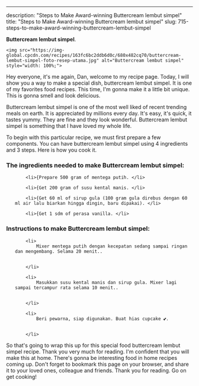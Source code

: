 ---
description: "Steps to Make Award-winning Buttercream lembut simpel"
title: "Steps to Make Award-winning Buttercream lembut simpel"
slug: 715-steps-to-make-award-winning-buttercream-lembut-simpel

<p>
	<strong>Buttercream lembut simpel</strong>. 
	
</p>
<p>
	
	<img src="https://img-global.cpcdn.com/recipes/163fc6bc2ddb6d0c/680x482cq70/buttercream-lembut-simpel-foto-resep-utama.jpg" alt="Buttercream lembut simpel" style="width: 100%;">
	
	
</p>
<p>
	Hey everyone, it's me again, Dan, welcome to my recipe page. Today, I will show you a way to make a special dish, buttercream lembut simpel. It is one of my favorites food recipes. This time, I'm gonna make it a little bit unique. This is gonna smell and look delicious.
</p>
	
<p>
	Buttercream lembut simpel is one of the most well liked of recent trending meals on earth. It is appreciated by millions every day. It's easy, it's quick, it tastes yummy. They are fine and they look wonderful. Buttercream lembut simpel is something that I have loved my whole life.
</p>
<p>
	
</p>

<p>
To begin with this particular recipe, we must first prepare a few components. You can have buttercream lembut simpel using 4 ingredients and 3 steps. Here is how you cook it.
</p>

<h3>The ingredients needed to make Buttercream lembut simpel:</h3>

<ol>
	
		<li>{Prepare 500 gram of mentega putih. </li>
	
		<li>{Get 200 gram of susu kental manis. </li>
	
		<li>{Get 60 ml of sirup gula (100 gram gula direbus dengan 60 ml air lalu biarkan hingga dingin, baru dipakai). </li>
	
		<li>{Get 1 sdm of perasa vanilla. </li>
	
</ol>
<p>
	
</p>

<h3>Instructions to make Buttercream lembut simpel:</h3>

<ol>
	
		<li>
			Mixer mentega putih dengan kecepatan sedang sampai ringan dan mengembang. Selama 20 menit..
			
			
		</li>
	
		<li>
			Masukkan susu kental manis dan sirup gula. Mixer lagi sampai tercampur rata selama 10 menit..
			
			
		</li>
	
		<li>
			Beri pewarna, siap digunakan. Buat hias cupcake 💕.
			
			
		</li>
	
</ol>

<p>
	
</p>

<p>
	So that's going to wrap this up for this special food buttercream lembut simpel recipe. Thank you very much for reading. I'm confident that you will make this at home. There's gonna be interesting food in home recipes coming up. Don't forget to bookmark this page on your browser, and share it to your loved ones, colleague and friends. Thank you for reading. Go on get cooking!
</p>
